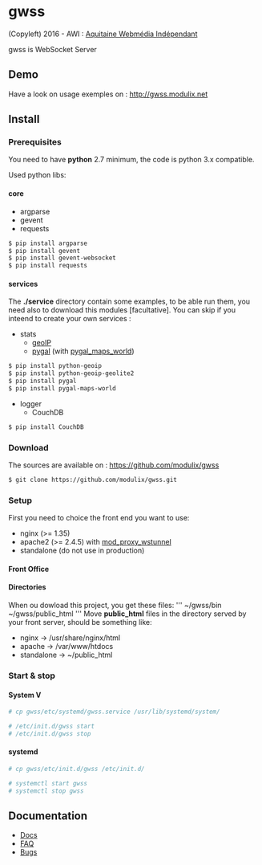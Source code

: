 # gwss
(Copyleft) 2016 - AWI : [Aquitaine Webmédia Indépendant](http://www.aquitaine-webmedia-independant.com/)

gwss is WebSocket Server

## Demo

Have a look on usage exemples on : http://gwss.modulix.net

## Install

### Prerequisites

You need to have <b>python</b> 2.7 minimum, the code is python 3.x compatible.

Used python libs:

#### core

* argparse
* gevent
* requests

```bash
$ pip install argparse
$ pip install gevent
$ pip install gevent-websocket
$ pip install requests
```

#### services
The <b>./service</b> directory contain some examples, to be able run them, you need also to download this modules [facultative]. You can skip if you inteend to create your own services :
* stats
	* [geoIP]()
	* [pygal](http://www.pygal.org/en/latest/index.html) (with [pygal_maps_world](http://www.pygal.org/en/latest/documentation/types/maps/pygal_maps_world.html))
```bash
$ pip install python-geoip
$ pip install python-geoip-geolite2
$ pip install pygal
$ pip install pygal-maps-world
```

* logger
	* CouchDB
```bash
$ pip install CouchDB
```

### Download

The sources are available on : https://github.com/modulix/gwss

```bash
$ git clone https://github.com/modulix/gwss.git
```

### Setup
First you need to choice the front end you want to use:
* nginx (>= 1.35)
* apache2 (>= 2.4.5) with [mod_proxy_wstunnel](https://httpd.apache.org/docs/2.4/mod/mod_proxy_wstunnel.html)
* standalone (do not use in production)

#### Front Office

#### Directories
When ou dowload this project, you get these files:
'''
~/gwss/bin
~/gwss/public_html
'''
Move <b>public_html</b> files in the directory served by your front server, should be something like:
* nginx -> /usr/share/nginx/html
* apache -> /var/www/htdocs
* standalone -> ~/public_html

### Start & stop
#### System V
```bash
# cp gwss/etc/systemd/gwss.service /usr/lib/systemd/system/

# /etc/init.d/gwss start
# /etc/init.d/gwss stop
```
#### systemd
```bash
# cp gwss/etc/init.d/gwss /etc/init.d/

# systemctl start gwss
# systemctl stop gwss
```

## Documentation

* [Docs](https://github.com/modulix/gwss/wiki/Doc)
* [FAQ](https://github.com/modulix/gwss/wiki/FAQ)
* [Bugs](https://github.com/modulix/gwss/issues)


